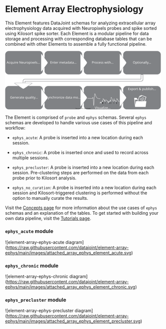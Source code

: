 # Element Array Electrophysiology

This Element features DataJoint schemas for analyzing extracellular array
electrophysiology data acquired with Neuropixels probes and spike sorted using Kilosort
spike sorter. Each Element is a modular pipeline for data storage and processing with
corresponding database tables that can be combined with other Elements to assemble a
fully functional pipeline.

![diagram](https://raw.githubusercontent.com/datajoint/element-array-ephys/main/images/diagram_flowchart.svg)

The Element is comprised of `probe` and `ephys` schemas. Several `ephys` schemas are
developed to handle various use cases of this pipeline and workflow: 

+ `ephys_acute`: A probe is inserted into a new location during each session. 

+ `ephys_chronic`: A probe is inserted once and used to record across multiple
  sessions. 

+ `ephys_precluster`: A probe is inserted into a new location during each session.
  Pre-clustering steps are performed on the data from each probe prior to Kilosort
  analysis.

+ `ephys_no_curation`: A probe is inserted into a new location during each session and
  Kilosort-triggered clustering is performed without the option to manually curate the
  results. 

Visit the [Concepts page](./concepts.md) for more information about the use cases of
`ephys` schemas and an explanation of the tables. To get started with building your own
data pipeline, visit the [Tutorials page](./tutorials.md).  

### `ephys_acute` module

![element-array-ephys-acute diagram]
 (https://raw.githubusercontent.com/datajoint/element-array-ephys/main/images/attached_array_ephys_element_acute.svg)

### `ephys_chronic` module

![element-array-ephys-chronic diagram]
 (https://raw.githubusercontent.com/datajoint/element-array-ephys/main/images/attached_array_ephys_element_chronic.svg)

### `ephys_precluster` module

![element-array-ephys-precluster diagram]
 (https://raw.githubusercontent.com/datajoint/element-array-ephys/main/images/attached_array_ephys_element_precluster.svg)
